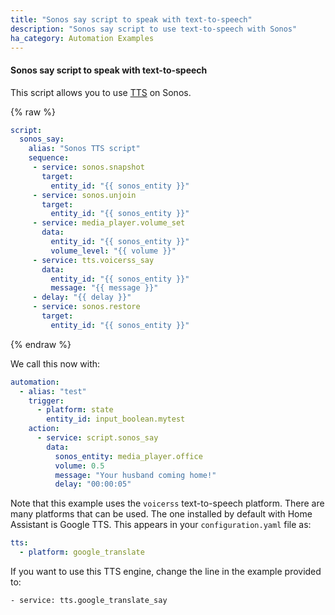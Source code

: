```yaml
---
title: "Sonos say script to speak with text-to-speech"
description: "Sonos say script to use text-to-speech with Sonos"
ha_category: Automation Examples
---
```


#### Sonos say script to speak with text-to-speech

This script allows you to use [TTS](/integrations/#text-to-speech) on Sonos.

{% raw %}

```yaml
script:
  sonos_say:
    alias: "Sonos TTS script"
    sequence:
     - service: sonos.snapshot
       target:
         entity_id: "{{ sonos_entity }}"
     - service: sonos.unjoin
       target:
         entity_id: "{{ sonos_entity }}"
     - service: media_player.volume_set
       data:
         entity_id: "{{ sonos_entity }}"
         volume_level: "{{ volume }}"
     - service: tts.voicerss_say
       data:
         entity_id: "{{ sonos_entity }}"
         message: "{{ message }}"
     - delay: "{{ delay }}"
     - service: sonos.restore
       target:
         entity_id: "{{ sonos_entity }}"
```

{% endraw %}

We call this now with:

```yaml
automation:
  - alias: "test"
    trigger:
      - platform: state
        entity_id: input_boolean.mytest
    action:
      - service: script.sonos_say
        data:
          sonos_entity: media_player.office
          volume: 0.5
          message: "Your husband coming home!"
          delay: "00:00:05"
```

Note that this example uses the `voicerss` text-to-speech platform. There are many platforms that can be used. The one installed by default with Home Assistant is Google TTS. This appears in your `configuration.yaml` file as:

```yaml
tts:
  - platform: google_translate
```

If you want to use this TTS engine, change the line in the example provided to:

```txt
- service: tts.google_translate_say
```
